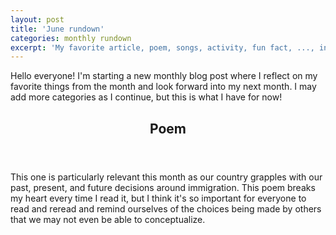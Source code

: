 ```yaml
---
layout: post
title: 'June rundown'
categories: monthly rundown
excerpt: 'My favorite article, poem, songs, activity, fun fact, ..., in June 2018'
---
```

<!-- One -->
  <section id="one">
    <!-- <header class="major">
      <h2>Ipsum lorem dolor aliquam ante commodo<br />
      magna sed accumsan arcu neque.</h2>
    </header> -->
    <p>Hello everyone! I'm starting a new monthly blog post where I reflect on my favorite
    things from the month and look forward into my next month. I may add more categories
    as I continue, but this is what I have for now!</p>
    <!-- <ul class="actions">
      <li><a href="#" class="button">Learn More</a></li>
    </ul> -->
  </section>

<!-- Two -->
  <section id="two">
  <header class="major">
  <h2>Poem</h2>
  </header>
  <p>This one is particularly relevant this month as our country grapples with our past,
  present, and future decisions around immigration. This poem breaks my heart every
  time I read it, but I think it's so important for everyone to read and reread and
  remind ourselves of the choices being made by others that we may not even be able
  to conceptualize.</p>
  </section>
